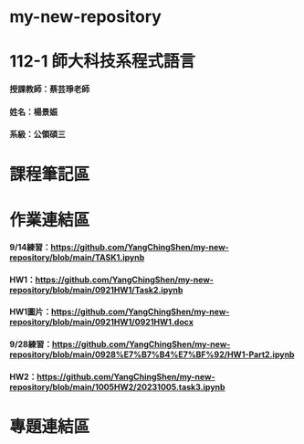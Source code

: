 # my-new-repository
# 112-1 師大科技系程式語言
#### 授課教師：蔡芸琤老師
#### 姓名：楊景娠
#### 系級：公領碩三
# 課程筆記區
# 作業連結區
#### 9/14練習：https://github.com/YangChingShen/my-new-repository/blob/main/TASK1.ipynb
#### HW1：https://github.com/YangChingShen/my-new-repository/blob/main/0921HW1/Task2.ipynb
#### HW1圖片：https://github.com/YangChingShen/my-new-repository/blob/main/0921HW1/0921HW1.docx
#### 9/28練習：https://github.com/YangChingShen/my-new-repository/blob/main/0928%E7%B7%B4%E7%BF%92/HW1-Part2.ipynb
#### HW2：https://github.com/YangChingShen/my-new-repository/blob/main/1005HW2/20231005.task3.ipynb
# 專題連結區
